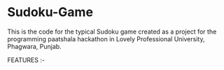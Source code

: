 # Sudoku-Game
This is the code for the typical Sudoku game created as a project for the programming paatshala hackathon in Lovely Professional University, Phagwara, Punjab.


FEATURES :-

